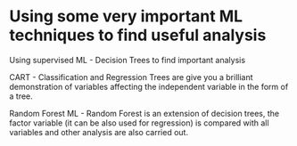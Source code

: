 # Using some very important ML techniques to find useful analysis
Using supervised ML - Decision Trees to find important analysis

CART - Classification and Regression Trees are give you a brilliant demonstration of variables affecting the independent variable in the form of a tree. 


Random Forest ML - Random Forest is an extension of decision trees, the factor variable (it can be also used for regression) is compared 
with all variables and other analysis are also carried out. 
